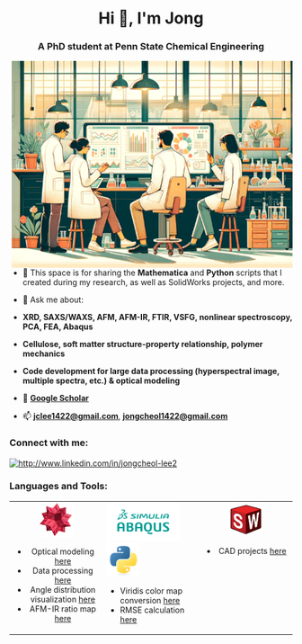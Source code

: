 
<h1 align="center">Hi 👋, I'm Jong</h1>
<h3 align="center">A PhD student at Penn State Chemical Engineering</h3>
<img align="right" alt="Coding" width="500" src="https://github.com/JasonL1422/Images/blob/main/main3.png">


- 🌱 This space is for sharing the **Mathematica** and **Python** scripts that I created during my research, as well as SolidWorks projects, and more.

- 💬 Ask me about:
- **XRD, SAXS/WAXS, AFM, AFM-IR, FTIR, VSFG, nonlinear spectroscopy, PCA, FEA, Abaqus**
- **Cellulose, soft matter structure-property relationship, polymer mechanics**
- **Code development for large data processing (hyperspectral image, multiple spectra, etc.) & optical modeling**
- 🔬 **[Google Scholar](https://scholar.google.com/citations?user=D79p8IoAAAAJ&hl=en&oi=ao)**
  
- 📫 **jclee1422@gmail.com**, **jongcheol1422@gmail.com**

<h3 align="left">Connect with me:</h3>
<p align="left">
<a href="https://linkedin.com/in/jongcheol-lee2" target="blank"><img align="center" src="https://raw.githubusercontent.com/rahuldkjain/github-profile-readme-generator/master/src/images/icons/Social/linked-in-alt.svg" alt="http://www.linkedin.com/in/jongcheol-lee2" height="30" width="40" /></a>
</p>

<h3 align="left">Languages and Tools:</h3>

<table>
<tr>
<!-- Mathematica Column -->
<td align="center" valign="top" width="33%">
  <a href="https://www.wolfram.com/mathematica" target="_blank" rel="noreferrer">
    <img src="https://github.com/JasonL1422/Images/blob/main/mathematica.png" alt="Mathematica" width="60" >
  </a>
  <!-- List of links -->
  
- Optical modeling [here](https://github.com/JasonL1422/Optical-modeling-for-crossed-polarization-microscopy-intensity)
- Data processing [here](https://github.com/JasonL1422/hyperspectral-image-data-processing-through-Mathematica)
- Angle distribution visualization [here](https://github.com/JasonL1422/fiber-distribution)
- AFM-IR ratio map [here](https://github.com/JasonL1422/AFM-IR-amp-ratio-plot)

</td>

<!-- Abaqus & Python Column -->
<td valign="top" width="34%">
 <a href="https://www.3ds.com/products/simulia/abaqus" target="_blank" rel="noreferrer">
    <img src="https://github.com/JasonL1422/Images/blob/main/Abaqus.png" alt="Abaqus" width="130"/>
  </a>
  <a href="https://www.python.org" target="_blank" rel="noreferrer">
    <img src="https://raw.githubusercontent.com/devicons/devicon/master/icons/python/python-original.svg" alt="python" width="60"/>
  </a>
<!-- List of links -->
  
- Viridis color map conversion [here](https://github.com/JasonL1422/Viridis-color-map)
- RMSE calculation [here](https://github.com/JasonL1422/multiple-RMSE-calculation)

</td>

<!-- SolidWorks Column -->
<td align="center" valign="top" width="33%">
  <a href="https://www.solidworks.com" target="_blank" rel="noreferrer">
    <img src="https://github.com/JasonL1422/Images/blob/main/sw2.png" alt="SolidWorks" width="65"/>
  </a>
  <!-- List of links -->
  
- CAD projects [here](https://github.com/JasonL1422/SolidWorks-CAD)

</td>
</tr>
</table>
